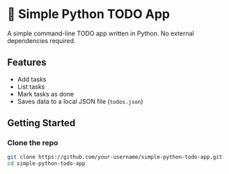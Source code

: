 # 📝 Simple Python TODO App

A simple command-line TODO app written in Python. No external dependencies required.

## Features

- Add tasks
- List tasks
- Mark tasks as done
- Saves data to a local JSON file (`todos.json`)

## Getting Started

### Clone the repo

```bash
git clone https://github.com/your-username/simple-python-todo-app.git
cd simple-python-todo-app

